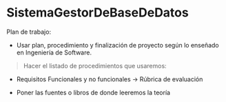 # SistemaGestorDeBaseDeDatos
Plan de trabajo:
* Usar plan, procedimiento y finalización de proyecto según lo enseñado en Ingeniería de Software.

> Hacer el listado de procedimientos que usaremos:
* Requisitos Funcionales y no funcionales -> Rúbrica de evaluación


* Poner las fuentes o libros de donde leeremos la teoría
